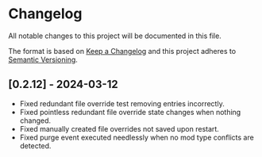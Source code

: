 # Changelog

All notable changes to this project will be documented in this file.

The format is based on [Keep a Changelog](http://keepachangelog.com/) and this project adheres to [Semantic Versioning](http://semver.org/).

## [0.2.12] - 2024-03-12

- Fixed redundant file override test removing entries incorrectly.
- Fixed pointless redundant file override state changes when nothing changed.
- Fixed manually created file overrides not saved upon restart.
- Fixed purge event executed needlessly when no mod type conflicts are detected.
